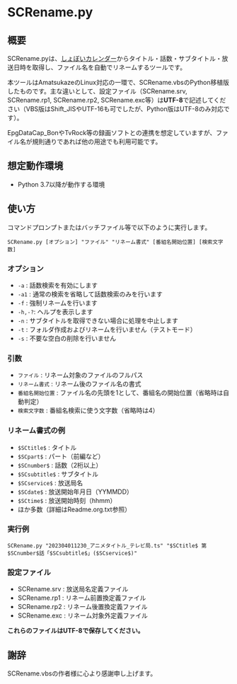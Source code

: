 # SCRename.py

## 概要
SCRename.pyは、[しょぼいカレンダー](http://cal.syoboi.jp/)からタイトル・話数・サブタイトル・放送日時を取得し、ファイル名を自動でリネームするツールです。

本ツールはAmatsukazeのLinux対応の一環で、SCRename.vbsのPython移植版したものです。主な違いとして、設定ファイル（SCRename.srv, SCRename.rp1, SCRename.rp2, SCRename.exc等）は**UTF-8**で記述してください（VBS版はShift_JISやUTF-16も可でしたが、Python版はUTF-8のみ対応です）。

EpgDataCap_BonやTvRock等の録画ソフトとの連携を想定していますが、ファイル名が規則通りであれば他の用途でも利用可能です。

## 想定動作環境
- Python 3.7以降が動作する環境

## 使い方
コマンドプロンプトまたはバッチファイル等で以下のように実行します。

```
SCRename.py [オプション] "ファイル" "リネーム書式" [番組名開始位置] [検索文字数]
```

### オプション
- `-a`   : 話数検索を有効にします
- `-a1`  : 通常の検索を省略して話数検索のみを行います
- `-f`   : 強制リネームを行います
- `-h,-?`: ヘルプを表示します
- `-n`   : サブタイトルを取得できない場合に処理を中止します
- `-t`   : フォルダ作成およびリネームを行いません（テストモード）
- `-s`   : 不要な空白の削除を行いません

### 引数
- `ファイル` : リネーム対象のファイルのフルパス
- `リネーム書式` : リネーム後のファイル名の書式
- `番組名開始位置` : ファイル名の先頭を1として、番組名の開始位置（省略時は自動判定）
- `検索文字数` : 番組名検索に使う文字数（省略時は4）

### リネーム書式の例
- `$SCtitle$` : タイトル
- `$SCpart$` : パート（前編など）
- `$SCnumber$` : 話数（2桁以上）
- `$SCsubtitle$` : サブタイトル
- `$SCservice$` : 放送局名
- `$SCdate$` : 放送開始年月日（YYMMDD）
- `$SCtime$` : 放送開始時刻（hhmm）
- ほか多数（詳細はReadme.org.txt参照）

### 実行例
```
SCRename.py "202304011230_アニメタイトル_テレビ局.ts" "$SCtitle$ 第$SCnumber$話「$SCsubtitle$」($SCservice$)"
```

### 設定ファイル
- SCRename.srv : 放送局名定義ファイル
- SCRename.rp1 : リネーム前置換定義ファイル
- SCRename.rp2 : リネーム後置換定義ファイル
- SCRename.exc : リネーム対象外定義ファイル

**これらのファイルはUTF-8で保存してください。**

## 謝辞
SCRename.vbsの作者様に心より感謝申し上げます。
